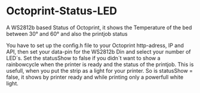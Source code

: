 # Octoprint-Status-LED
A WS2812b based Status of Octoprint, it shows the Temperature of the bed between 30° and 60° and also the printjob status

You have to set up the config.h file to your Octoprint http-adress, IP and API, then set your data-pin for the WS2812b Din and
select your number of LED´s. 
Set the statusShow to false if you didn´t want to show a rainbowcycle when the printer is ready and the status of the printjob. This is
usefull, when you put the strip as a light for your printer. So is statusShow = false, it shows by printer ready and while printing only a
powerfull white light.
